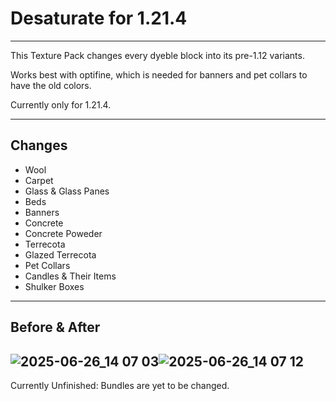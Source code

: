 # Desaturate for 1.21.4
---

This Texture Pack changes every dyeble block into its pre-1.12 variants.  

Works best with optifine, which is needed for banners and pet collars to have the old colors.  

Currently only for 1.21.4.  

---
## Changes
- Wool
- Carpet
- Glass & Glass Panes
- Beds
- Banners
- Concrete
- Concrete Poweder
- Terrecota
- Glazed Terrecota
- Pet Collars
- Candles & Their Items
- Shulker Boxes
---
## Before & After
![2025-06-26_14 07 03](https://github.com/user-attachments/assets/d9f5169e-0408-428c-979d-60ea3f04ca00)![2025-06-26_14 07 12](https://github.com/user-attachments/assets/b7488f7f-4fbb-4269-9b75-44bfb70cc4fe)
---
Currently Unfinished: Bundles are yet to be changed.

